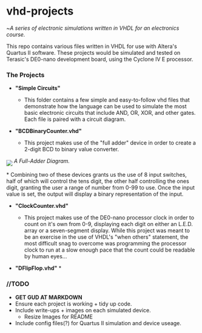 # vhd-projects

~*A series of electronic simulations written in VHDL for an electronics course.*

This repo contains various files written in VHDL for use with Altera's Quartus II software.
These projects would be simulated and tested on Terasic's DE0-nano development board, using the Cyclone IV E processor.

### The Projects
* **"Simple Circuits"**
  * This folder contains a few simple and easy-to-follow vhd files that demonstrate how the language can be used to simulate the most basic electronic circuits that include AND, OR, XOR, and other gates.  Each file is paired with a circuit diagram.

* **"BCDBinaryCounter.vhd"**
  * This project makes use of the "full adder" device in order to create a 2-digit BCD to binary value converter. 
 <p><img src="http://cs.smith.edu/dftwiki/images/thumb/8/8a/FullAdder3Bits.png/300px-FullAdder3Bits.png" align="middle"> <i>A Full-Adder Diagram.</i></p> 
  * Combining two of these devices grants us the use of 8 input switches, half of which will control the tens digit, the other half controlling the ones digit, granting the user a range of number from 0-99 to use.  Once the input value is set, the output will display a binary representation of the input.

* **"ClockCounter.vhd"**
  * This project makes use of the DE0-nano processor clock in order to count on it's own from 0-9, displaying each digit on either an L.E.D. array or a seven-segment display.  While this project was meant to be an exercise in the use of VHDL's "when others" statement, the most difficult snag to overcome was programming the processor clock to run at a slow enough pace that the count could be readable by human eyes...

* **"DFlipFlop.vhd"**
  * 
  
### //TODO

* **GET GUD AT MARKDOWN**
* Ensure each project is working + tidy up code.
* Include write-ups + images on each simulated device.
  * Resize Images for README
* Include config files(?) for Quartus II simulation and device useage.
